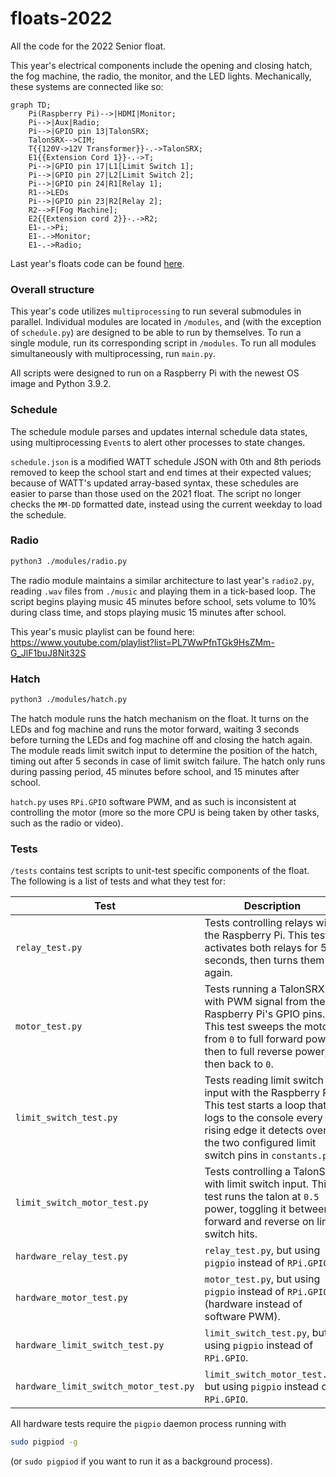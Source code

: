 # floats-2022
All the code for the 2022 Senior float. 

This year's electrical components include the opening and closing hatch, the fog machine, the radio, the monitor, and the 
LED lights. Mechanically, these systems are connected like so:
```mermaid
graph TD;
    Pi(Raspberry Pi)-->|HDMI|Monitor;
    Pi-->|Aux|Radio;
    Pi-->|GPIO pin 13|TalonSRX;
    TalonSRX-->CIM;
    T{{120V->12V Transformer}}-.->TalonSRX;
    E1{{Extension Cord 1}}-.->T;
    Pi-->|GPIO pin 17|L1[Limit Switch 1];
    Pi-->|GPIO pin 27|L2[Limit Switch 2];
    Pi-->|GPIO pin 24|R1[Relay 1];
    R1-->LEDs
    Pi-->|GPIO pin 23|R2[Relay 2];
    R2-->F[Fog Machine];
    E2{{Extension cord 2}}-.->R2;
    E1-.->Pi;
    E1-.->Monitor;
    E1-.->Radio;
```

Last year's floats code can be found [here](https://github.com/ky28059/hoco-radio-2021).

### Overall structure
This year's code utilizes `multiprocessing` to run several submodules in parallel. Individual modules are located in `/modules`,
and (with the exception of `schedule.py`) are designed to be able to run by themselves. To run a single module, run its
corresponding script in `/modules`. To run all modules simultaneously with multiprocessing, run `main.py`.

All scripts were designed to run on a Raspberry Pi with the newest OS image and Python 3.9.2.

### Schedule
The schedule module parses and updates internal schedule data states, using multiprocessing `Event`s to alert other
processes to state changes.

`schedule.json` is a modified WATT schedule JSON with 0th and 8th periods removed to keep the school start and end times 
at their expected values; because of WATT's updated array-based syntax, these schedules are easier to parse than those 
used on the 2021 float. The script no longer checks the `MM-DD` formatted date, instead using the current weekday to load 
the schedule.

### Radio
```bash
python3 ./modules/radio.py
```
The radio module maintains a similar architecture to last year's `radio2.py`, reading `.wav` files from `./music` and 
playing them in a tick-based loop. The script begins playing music 45 minutes before school, sets volume to 10% during 
class time, and stops playing music 15 minutes after school.

This year's music playlist can be found here: https://www.youtube.com/playlist?list=PL7WwPfnTGk9HsZMm-G_JlF1buJ8Nit32S

### Hatch
```bash
python3 ./modules/hatch.py
```
The hatch module runs the hatch mechanism on the float. It turns on the LEDs and fog machine and runs the motor forward,
waiting 3 seconds before turning the LEDs and fog machine off and closing the hatch again. The module reads limit switch
input to determine the position of the hatch, timing out after 5 seconds in case of limit switch failure. The hatch only
runs during passing period, 45 minutes before school, and 15 minutes after school.

`hatch.py` uses `RPi.GPIO` software PWM, and as such is inconsistent at controlling the motor (more so the more CPU is 
being taken by other tasks, such as the radio or video).

### Tests
`/tests` contains test scripts to unit-test specific components of the float. The following is a list of tests and what
they test for:

| Test                                  | Description                                                                                                                                                                                        |
|---------------------------------------|----------------------------------------------------------------------------------------------------------------------------------------------------------------------------------------------------|
| `relay_test.py`                       | Tests controlling relays with the Raspberry Pi. This test activates both relays for 5 seconds, then turns them off again. <!-- wording -->                                                         |
| `motor_test.py`                       | Tests running a TalonSRX with PWM signal from the Raspberry Pi's GPIO pins. This test sweeps the motor from `0` to full forward power, then to full reverse power, then back to `0`.               |
| `limit_switch_test.py`                | Tests reading limit switch input with the Raspberry Pi. This test starts a loop that logs to the console every rising edge it detects over the two configured limit switch pins in `constants.py`. |
| `limit_switch_motor_test.py`          | Tests controlling a TalonSRX with limit switch input. This test runs the talon at `0.5` power, toggling it between forward and reverse on limit switch hits.                                       |
| `hardware_relay_test.py`              | `relay_test.py`, but using `pigpio` instead of `RPi.GPIO`.                                                                                                                                         |
| `hardware_motor_test.py`              | `motor_test.py`, but using `pigpio` instead of `RPi.GPIO` (hardware instead of software PWM).                                                                                                      |
| `hardware_limit_switch_test.py`       | `limit_switch_test.py`, but using `pigpio` instead of `RPi.GPIO`.                                                                                                                                  |
 | `hardware_limit_switch_motor_test.py` | `limit_switch_motor_test.py`, but using `pigpio` instead of `RPi.GPIO`.                                                                                                                            |

All hardware tests require the `pigpio` daemon process running with
```bash
sudo pigpiod -g
```
(or `sudo pigpiod` if you want to run it as a background process).
